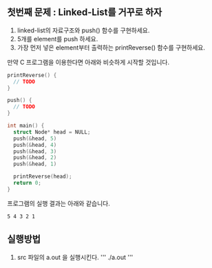 ## 첫번째 문제 : Linked-List를 거꾸로 하자

1) linked-list의 자료구조와 push() 함수를 구현하세요.
2) 5개를 element를 push 하세요.
3) 가장 먼저 넣은 element부터 출력하는 printReverse() 함수를 구현하세요.

만약 C 프로그램을 이용한다면 아래와 비슷하게 시작할 것입니다.

```c
printReverse() {
  // TODO 
}

push() {
  // TODO
}

int main() {
  struct Node* head = NULL;
  push(&head, 5)
  push(&head, 4)
  push(&head, 3)
  push(&head, 2)
  push(&head, 1)

  printReverse(head);
  return 0;
}
```

프로그램의 실행 결과는 아래와 같습니다.

```
5 4 3 2 1
```
## 실행방법
1. src 파일의 a.out 을 실행시킨다.
'''
./a.out
'''